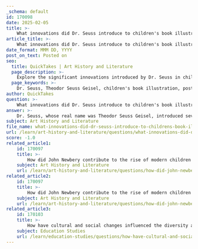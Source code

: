 ```yaml
---
_schema: default
id: 170098
date: 2025-02-05
title: >-
    What innovations did Dr. Seuss introduce to children's book illustration post-World War II?
article_title: >-
    What innovations did Dr. Seuss introduce to children's book illustration post-World War II?
date_format: MMM DD, YYYY
post_on_text: Posted on
seo:
  title: QuickTakes | Art History and Literature
  page_description: >-
    Explore the significant innovations introduced by Dr. Seuss in children's book illustration after World War II, including his whimsical style, bold colors, playful typography, and integration of social themes.
  page_keywords: >-
    Dr. Seuss, Theodor Seuss Geisel, children's book illustration, post-World War II, surreal style, whimsical style, bold colors, dynamic composition, playful typography, rhythmic text, rhyme-based text, innovative formats, cultural themes, social themes, environmentalism, humor in illustrations, children's literature, imagination, creativity
author: QuickTakes
question: >-
    What innovations did Dr. Seuss introduce to children's book illustration post-World War II?
answer: >-
    Dr. Seuss, whose real name was Theodor Seuss Geisel, introduced several significant innovations to children's book illustration post-World War II that had a lasting impact on the genre. Here are some key contributions:\n\n1. **Surreal and Whimsical Style**: Dr. Seuss's illustrations are characterized by their surreal and whimsical nature. He created fantastical worlds filled with imaginative creatures and landscapes that defied the conventional norms of children's book illustrations at the time. This unique style encouraged creativity and imagination in young readers.\n\n2. **Bold Colors and Dynamic Composition**: Seuss employed vibrant colors and dynamic compositions that captured the attention of children. His use of bold, contrasting colors helped to create a visually stimulating experience, making the illustrations as engaging as the text.\n\n3. **Playful Typography**: In many of his books, Seuss integrated playful typography into the illustrations. The text often interacted with the images, enhancing the storytelling experience. This approach not only made reading more enjoyable but also encouraged children to explore the relationship between words and pictures.\n\n4. **Rhythmic and Rhyme-Based Text**: While primarily a literary innovation, the rhythmic and rhyming text of Seuss's books complemented his illustrations perfectly. The playful language and catchy rhythms made the stories memorable and fun to read aloud, further enhancing the visual experience.\n\n5. **Innovative Formats**: Post-World War II, children's books began to experiment with formats, and Seuss was at the forefront of this trend. His books often included unique page layouts and designs that encouraged interaction, such as turning the book to see different perspectives or using fold-out pages.\n\n6. **Cultural and Social Themes**: Seuss's work often included underlying messages about social issues, such as environmentalism and tolerance. His illustrations served to convey these themes in a way that was accessible and engaging for children, making complex ideas easier to understand.\n\n7. **Integration of Humor**: The humor in Seuss's illustrations, often through exaggerated features and silly scenarios, made his books appealing to both children and adults. This dual appeal helped to establish a broader audience for children's literature.\n\nOverall, Dr. Seuss's innovations in illustration not only transformed the visual landscape of children's books but also contributed to the evolution of children's literature as a whole, making it more imaginative, engaging, and reflective of contemporary themes. His influence can still be seen in modern children's book illustrations today.
subject: Art History and Literature
file_name: what-innovations-did-dr-seuss-introduce-to-childrens-book-illustration-postworld-war-ii.md
url: /learn/art-history-and-literature/questions/what-innovations-did-dr-seuss-introduce-to-childrens-book-illustration-postworld-war-ii
score: -1.0
related_article1:
    id: 170097
    title: >-
        How did John Newbery contribute to the rise of modern children's books?
    subject: Art History and Literature
    url: /learn/art-history-and-literature/questions/how-did-john-newbery-contribute-to-the-rise-of-modern-childrens-books
related_article2:
    id: 170097
    title: >-
        How did John Newbery contribute to the rise of modern children's books?
    subject: Art History and Literature
    url: /learn/art-history-and-literature/questions/how-did-john-newbery-contribute-to-the-rise-of-modern-childrens-books
related_article3:
    id: 170103
    title: >-
        How have cultural and social changes influenced the diversity and representation in children's literature?
    subject: Education Studies
    url: /learn/education-studies/questions/how-have-cultural-and-social-changes-influenced-the-diversity-and-representation-in-childrens-literature
---
```


&nbsp;